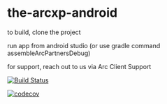 # the-arcxp-android


to build, clone the project

run app from android studio (or use gradle command assembleArcPartnersDebug)

for support, reach out to us via Arc Client Support

[![Build Status](https://app.bitrise.io/app/b1f1e8cb151895cb/status.svg?token=Jlp84kQRSv-cDLnK2LPm-g&branch=develop)](https://app.bitrise.io/app/b1f1e8cb151895cb)

[![codecov](https://codecov.io/gh/WPMedia/the-arcxp-android/graph/badge.svg?token=OXN7CW3PRR)](https://codecov.io/gh/WPMedia/the-arcxp-android)